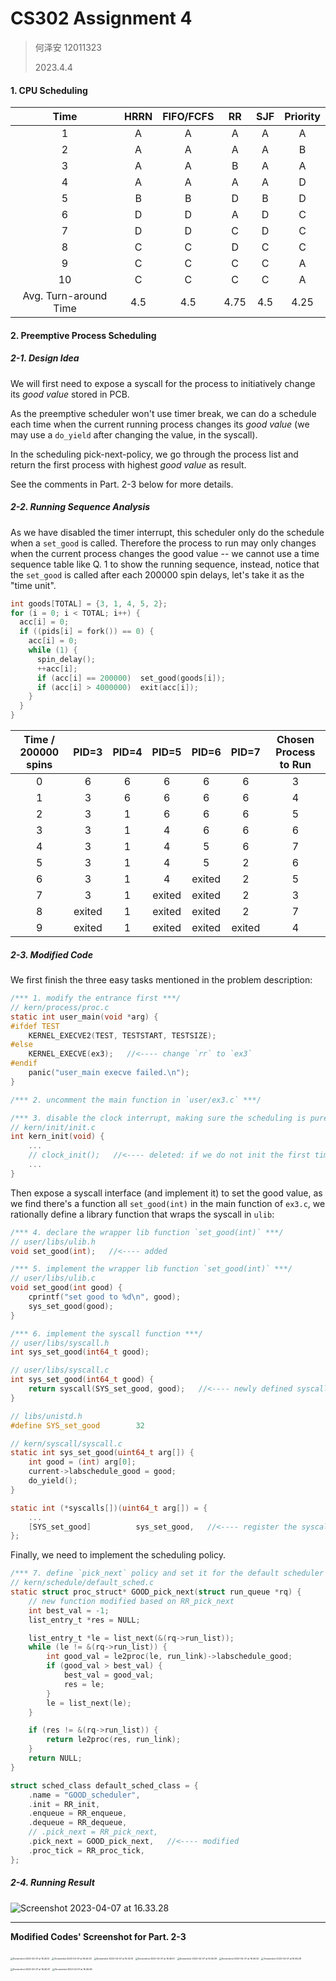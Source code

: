 # CS302 Assignment 4

> 何泽安 12011323
>
> 2023.4.4

#### 1. CPU Scheduling

|         Time          | HRRN | FIFO/FCFS |  RR  | SJF  | Priority |
| :-------------------: | :--: | :-------: | :--: | :--: | :------: |
|           1           |  A   |     A     |  A   |  A   |    A     |
|           2           |  A   |     A     |  A   |  A   |    B     |
|           3           |  A   |     A     |  B   |  A   |    A     |
|           4           |  A   |     A     |  A   |  A   |    D     |
|           5           |  B   |     B     |  D   |  B   |    D     |
|           6           |  D   |     D     |  A   |  D   |    C     |
|           7           |  D   |     D     |  C   |  D   |    C     |
|           8           |  C   |     C     |  D   |  C   |    C     |
|           9           |  C   |     C     |  C   |  C   |    A     |
|          10           |  C   |     C     |  C   |  C   |    A     |
| Avg. Turn-around Time | 4.5  |    4.5    | 4.75 | 4.5  |   4.25   |



#### 2. Preemptive Process Scheduling

##### 2-1. Design Idea

We will first need to expose a syscall for the process to initiatively change its _good value_ stored in PCB.

As the preemptive scheduler won't use timer break, we can do a schedule each time when the current running process changes its *good value* (we may use a `do_yield` after changing the value, in the syscall).

In the scheduling pick-next-policy, we go through the process list and return the first process with highest _good value_ as result.

See the comments in Part. 2-3 below for more details.

##### 2-2. Running Sequence Analysis

As we have disabled the timer interrupt, this scheduler only do the schedule when a `set_good` is called. Therefore the process to run may only changes when the current process changes the good value -- we cannot use a time sequence table like Q. 1 to show the running sequence, instead, notice that the `set_good` is called after each 200000 spin delays, let's take it as the "time unit".

```c
int goods[TOTAL] = {3, 1, 4, 5, 2};
for (i = 0; i < TOTAL; i++) {
  acc[i] = 0;
  if ((pids[i] = fork()) == 0) {
    acc[i] = 0;
    while (1) {
      spin_delay();
      ++acc[i];
      if (acc[i] == 200000)  set_good(goods[i]);
      if (acc[i] > 4000000)  exit(acc[i]);
    }
  }
}
```

| Time / 200000 spins | PID=3  | PID=4 | PID=5  | PID=6  | PID=7  | Chosen Process to Run |
| :-----------------: | :----: | :---: | :----: | :----: | :----: | :-------------------: |
|          0          |   6    |   6   |   6    |   6    |   6    |           3           |
|          1          |   3    |   6   |   6    |   6    |   6    |           4           |
|          2          |   3    |   1   |   6    |   6    |   6    |           5           |
|          3          |   3    |   1   |   4    |   6    |   6    |           6           |
|          4          |   3    |   1   |   4    |   5    |   6    |           7           |
|          5          |   3    |   1   |   4    |   5    |   2    |           6           |
|          6          |   3    |   1   |   4    | exited |   2    |           5           |
|          7          |   3    |   1   | exited | exited |   2    |           3           |
|          8          | exited |   1   | exited | exited |   2    |           7           |
|          9          | exited |   1   | exited | exited | exited |           4           |

##### 2-3. Modified Code

We first finish the three easy tasks mentioned in the problem description:

```c
/*** 1. modify the entrance first ***/
// kern/process/proc.c
static int user_main(void *arg) {
#ifdef TEST
    KERNEL_EXECVE2(TEST, TESTSTART, TESTSIZE);
#else
    KERNEL_EXECVE(ex3);   //<---- change `rr` to `ex3`
#endif
    panic("user_main execve failed.\n");
}

/*** 2. uncomment the main function in `user/ex3.c` ***/

/*** 3. disable the clock interrupt, making sure the scheduling is purely preemptive ***/
// kern/init/init.c
int kern_init(void) {
    ...
    // clock_init();   //<---- deleted: if we do not init the first timer, no timer interrupt will happen later
    ...
}
```

Then expose a syscall interface (and implement it) to set the good value, as we find there's a function all `set_good(int)` in the main function of `ex3.c`, we rationally define a library function that wraps the syscall in `ulib`:

```c
/*** 4. declare the wrapper lib function `set_good(int)` ***/
// user/libs/ulib.h
void set_good(int);   //<---- added

/*** 5. implement the wrapper lib function `set_good(int)` ***/
// user/libs/ulib.c
void set_good(int good) {
    cprintf("set good to %d\n", good);
    sys_set_good(good);
}

/*** 6. implement the syscall function ***/
// user/libs/syscall.h
int sys_set_good(int64_t good);

// user/libs/syscall.c
int sys_set_good(int64_t good) {
    return syscall(SYS_set_good, good);   //<---- newly defined syscall number (below)
}

// libs/unistd.h
#define SYS_set_good        32

// kern/syscall/syscall.c
static int sys_set_good(uint64_t arg[]) {
    int good = (int) arg[0];
    current->labschedule_good = good;
    do_yield();
}

static int (*syscalls[])(uint64_t arg[]) = {
    ...
    [SYS_set_good]          sys_set_good,   //<---- register the syscall impl
};
```

Finally, we need to implement the scheduling policy.

```c
/*** 7. define `pick_next` policy and set it for the default scheduler ***/
// kern/schedule/default_sched.c
static struct proc_struct* GOOD_pick_next(struct run_queue *rq) {
    // new function modified based on RR_pick_next
    int best_val = -1;
    list_entry_t *res = NULL;

    list_entry_t *le = list_next(&(rq->run_list));
    while (le != &(rq->run_list)) {
        int good_val = le2proc(le, run_link)->labschedule_good;
        if (good_val > best_val) {
            best_val = good_val;
            res = le;
        }
        le = list_next(le);
    }

    if (res != &(rq->run_list)) {
        return le2proc(res, run_link);
    }
    return NULL;
}

struct sched_class default_sched_class = {
    .name = "GOOD_scheduler",
    .init = RR_init,
    .enqueue = RR_enqueue,
    .dequeue = RR_dequeue,
    // .pick_next = RR_pick_next,
    .pick_next = GOOD_pick_next,   //<---- modified
    .proc_tick = RR_proc_tick,
};
```

##### 2-4. Running Result

![Screenshot 2023-04-07 at 16.33.28](report.assets/Screenshot%202023-04-07%20at%2016.33.28.png)

---

**Modified Codes' Screenshot for Part. 2-3**

<img src="report.assets/Screenshot%202023-04-07%20at%2016.45.12.png" alt="Screenshot 2023-04-07 at 16.45.12" style="zoom:25%;" />

<img src="report.assets/Screenshot%202023-04-07%20at%2016.44.53.png" alt="Screenshot 2023-04-07 at 16.44.53" style="zoom:25%;" />

<img src="report.assets/Screenshot%202023-04-07%20at%2016.45.51.png" alt="Screenshot 2023-04-07 at 16.45.51" style="zoom:25%;" />

<img src="report.assets/Screenshot%202023-04-07%20at%2016.46.01.png" alt="Screenshot 2023-04-07 at 16.46.01" style="zoom:25%;" />

<img src="report.assets/Screenshot%202023-04-07%20at%2016.46.09.png" alt="Screenshot 2023-04-07 at 16.46.09" style="zoom:25%;" />

<img src="report.assets/Screenshot%202023-04-07%20at%2016.46.20.png" alt="Screenshot 2023-04-07 at 16.46.20" style="zoom:25%;" />

<img src="report.assets/Screenshot%202023-04-07%20at%2016.46.28.png" alt="Screenshot 2023-04-07 at 16.46.28" style="zoom:25%;" />

<img src="report.assets/Screenshot%202023-04-07%20at%2016.46.37.png" alt="Screenshot 2023-04-07 at 16.46.37" style="zoom:25%;" />

<img src="report.assets/Screenshot%202023-04-07%20at%2016.46.46.png" alt="Screenshot 2023-04-07 at 16.46.46" style="zoom: 25%;" />
